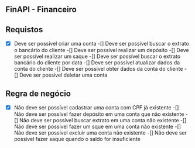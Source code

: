 ## FinAPI - Financeiro

## Requistos 

-[x] Deve ser possível criar uma conta
-[] Deve ser possível buscar o extrato o bancário do cliente
-[] Deve ser possível  realizar um depósito
-[] Deve ser possível realizar um saque
-[] Deve ser possível buscar o extrato bancário do cliente por data
-[] Deve ser possível atualizar dados da conta do cliente 
-[] Deve ser possível obter dados da conta do cliente
-[] Deve ser possível deletar uma conta

## Regra de negócio
-[x] Não deve ser possível cadastrar uma conta com CPF já existente 
-[] Não deve ser possível fazer depósito em uma conta que não existente
-[] Não deve ser possível buscar extrato em uma conta não existente
-[] Não deve ser possível  fazer um sque em uma conta não existente
-[] Não deve ser possível excluir uma conta não existente
-[] Não deve ser possível fazer saque quando o saldo for insuficiente

